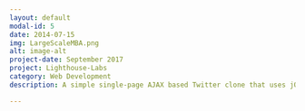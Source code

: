 ```yaml
---
layout: default
modal-id: 5
date: 2014-07-15
img: LargeScaleMBA.png
alt: image-alt
project-date: September 2017
project: Lighthouse-Labs
category: Web Development
description: A simple single-page AJAX based Twitter clone that uses jQuery, HTML5, and CSS3 <a href="https://github.com/avleen30/chattyapp"><br>GitHub Link</a>.

---
```


